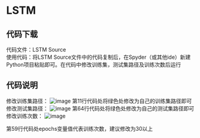 # LSTM
## 代码下载
代码文件：LSTM Source<br>
使用代码：将LSTM Source文件中的代码复制后，在Spyder（或其他ide）新建Python项目粘贴即可。在代码中修改训练集，测试集路径及训练次数后运行<br>
## 代码说明
修改训练集路径：
![image](https://user-images.githubusercontent.com/83214019/135222130-a5a645cb-9896-40c8-b8e1-0d8462629279.png)
第11行代码处将绿色处修改为自己的训练集路径即可<br>
修改测试集路径：
![image](https://user-images.githubusercontent.com/83214019/135222168-a8c5d8e3-486b-4580-a304-de0cfbbc4295.png)
第64行代码处将绿色处修改为自己的测试集路径即可<br>
修改训练次数：
![image](https://user-images.githubusercontent.com/83214019/135223175-a1efa8c6-6740-40ce-8264-ae407d4191b2.png)

第59行代码处epochs变量值代表训练次数，建议修改为30以上

